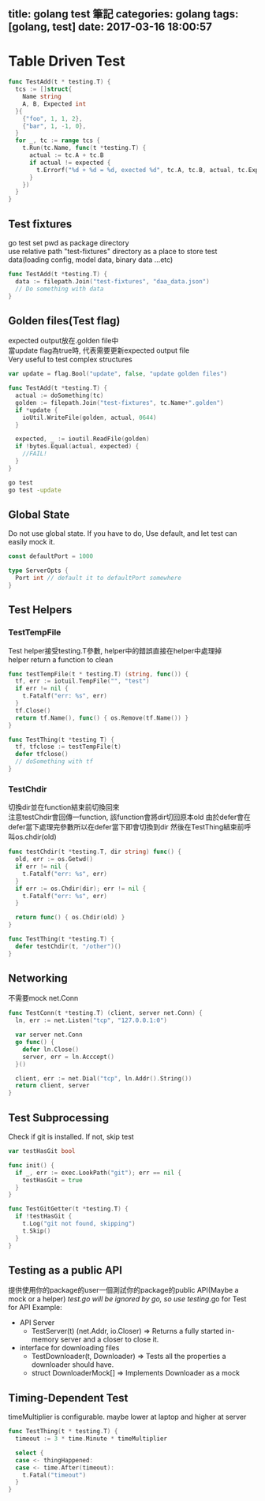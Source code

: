 title: golang test 筆記
categories: golang
tags: [golang, test]
date: 2017-03-16 18:00:57
---

# Table Driven Test
``` go
func TestAdd(t * testing.T) {
  tcs := []struct{ 
    Name string 
    A, B, Expected int
  }{
    {"foo", 1, 1, 2},
    {"bar", 1, -1, 0},
  }
  for _, tc := range tcs {
    t.Run(tc.Name, func(t *testing.T) {
      actual := tc.A + tc.B
      if actual != expected {
        t.Errorf("%d + %d = %d, exected %d", tc.A, tc.B, actual, tc.Expected)
      }
    })
  }
}
```

## Test fixtures
go test set pwd as package directory  
use relative path "test-fixtures" directory as a place to store test data(loading config, model data, binary data ...etc)  
``` go
func TestAdd(t *testing.T) {
  data := filepath.Join("test-fixtures", "daa_data.json")
  // Do something with data
}
```

## Golden files(Test flag)
expected output放在.golden file中  
當update flag為true時, 代表需要更新expected output file  
Very useful to test complex structures  
``` go
var update = flag.Bool("update", false, "update golden files")

func TestAdd(t *testing.T) {
  actual := doSomething(tc)
  golden := filepath.Join("test-fixtures", tc.Name+".golden")
  if *update {
    ioUtil.WriteFile(golden, actual, 0644)
  }

  expected, _ := ioutil.ReadFile(golden)
  if !bytes.Equal(actual, expected) {
    //FAIL!
  }
}
```
``` bash
go test
go test -update
```

## Global State
Do not use global state.
If you have to do, Use default, and let test can easily mock it.
``` go
const defaultPort = 1000

type ServerOpts {
  Port int // default it to defaultPort somewhere
}
```

## Test Helpers
### TestTempFile
Test helper接受testing.T參數, helper中的錯誤直接在helper中處理掉  
helper return a function to clean
``` go
func testTempFile(t * testing.T) (string, func()) {
  tf, err := iotuil.TempFile("", "test")
  if err != nil {
    t.Fatalf("err: %s", err)
  }
  tf.Close()
  return tf.Name(), func() { os.Remove(tf.Name()) }
}

func TestThing(t *testing T) {
  tf, tfclose := testTempFile(t)
  defer tfclose()
  // doSomething with tf
}
```
### TestChdir
切換dir並在function結束前切換回來  
注意testChdir會回傳一function, 該function會將dir切回原本old
由於defer會在defer當下處理完參數所以在defer當下即會切換到dir
然後在TestThing結束前呼叫os.chdir(old)
``` go
func testChdir(t *testing.T, dir string) func() {
  old, err := os.Getwd()
  if err != nil {
    t.Fatalf("err: %s", err)
  }
  if err := os.Chdir(dir); err != nil {
    t.Fatalf("err: %s", err)
  }

  return func() { os.Chdir(old) }
}

func TestThing(t *testing.T) {
  defer testChdir(t, "/other")()
}
```

## Networking
不需要mock net.Conn
``` go
func TestConn(t *testing.T) (client, server net.Conn) {
  ln, err := net.Listen("tcp", "127.0.0.1:0")

  var server net.Conn
  go func() {
    defer ln.Close()
    server, err = ln.Acccept()
  }()

  client, err := net.Dial("tcp", ln.Addr().String())
  return client, server
}
```

## Test Subprocessing
Check if git is installed. If not, skip test
``` go
var testHasGit bool

func init() {
  if _, err := exec.LookPath("git"); err == nil {
    testHasGit = true
  }
}

func TestGitGetter(t *testing.T) {
  if !testHasGit {
    t.Log("git not found, skipping")
    t.Skip()
  }
}
```

## Testing as a public API
提供使用你的package的user一個測試你的package的public API(Maybe a mock or a helper)
*_test.go will be ignored by go, so use testing_*.go for Test for API
Example:
* API Server
  + TestServer(t) (net.Addr, io.Closer) => Returns a fully started in-memory server and a closer to close it.
* interface for downloading files
  + TestDownloader(t, Downloader) => Tests all the properties a downloader should have.
  + struct DownloaderMock[] => Implements Downloader as a mock

## Timing-Dependent Test
timeMultiplier is configurable.
maybe lower at laptop and higher at server
``` go
func TestThing(t * testing.T) {
  timeout := 3 * time.Minute * timeMultiplier

  select {
  case <- thingHappened:
  case <- time.After(timeout):
    t.Fatal("timeout")
  }
}
```